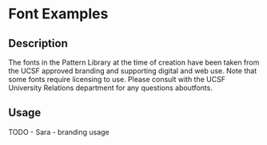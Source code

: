 # Font Examples

## Description
The fonts in the Pattern Library at the time of creation have been taken from the UCSF approved branding and supporting digital and web use. Note that some fonts require licensing to use. Please consult with the UCSF University Relations department for any questions aboutfonts.

## Usage
TODO - Sara - branding usage
